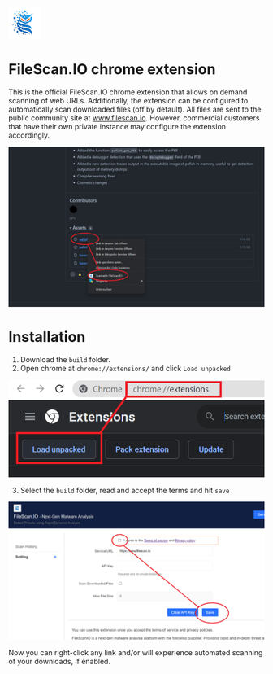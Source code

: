 <img src="doc/icon-128.png" width="64"/>

# FileScan.IO chrome extension

This is the official FileScan.IO chrome extension that allows on demand scanning of web URLs. Additionally, the extension can be configured to automatically scan downloaded files (off by default). All files are sent to the public community site at www.filescan.io. However, commercial customers that have their own private instance may configure the extension accordingly.

<img src="doc/screen0.png" width="640"/>

# Installation

1) Download the `build` folder.
2) Open chrome at `chrome://extensions/` and click `Load unpacked`

<img src="doc/installation0.png" width="640"/>

3) Select the `build` folder, read and accept the terms and hit `save`

<img src="doc/installation1.png" width="640"/>

Now you can right-click any link and/or will experience automated scanning of your downloads, if enabled.